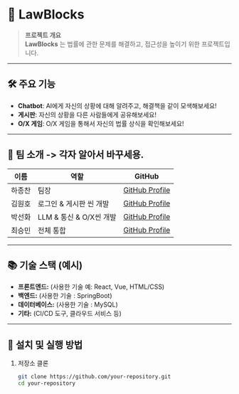 # 📌 LawBlocks

> **프로젝트 개요**  
> **LawBlocks** 는 법률에 관한 문제를 해결하고, 접근성을 높이기 위한 프로젝트입니다. 

---

## 🛠 주요 기능
- **Chatbot**: AI에게 자신의 상황에 대해 알려주고, 해결책을 같이 모색해보세요!
- **게시판**: 자신의 상황을 다른 사람들에게 공유해보세요!
- **O/X 게임**: O/X 게임을 통해서 자신의 법률 상식을 확인해보세요!

---

## 🌟 팀 소개 -> 각자 알아서 바꾸세용.

| 이름          | 역할       | GitHub                                          |
|---------------|------------|-------------------------------------------------|
| 하종찬   | 팀장     | [GitHub Profile](https://github.com/gkwhdcks9) |
| 김원호   | 로그인 & 게시판 씬 개발     | [GitHub Profile](https://github.com/wonotter) |
| 박선화   | LLM & 통신 & O/X씬 개발 | [GitHub Profile](https://github.com/paksh0725) |
| 최승민   | 전체 통합     | [GitHub Profile](https://github.com/c3110y3110) |

---

## 📚 기술 스택 (예시)
- **프론트엔드:** (사용한 기술 예: React, Vue, HTML/CSS)
- **백엔드:** (사용한 기술 : SpringBoot)
- **데이터베이스:** (사용한 기술 : MySQL)
- **기타:** (CI/CD 도구, 클라우드 서비스 등)

---

## 🚀 설치 및 실행 방법

1. 저장소 클론
   ```bash
   git clone https://github.com/your-repository.git
   cd your-repository

